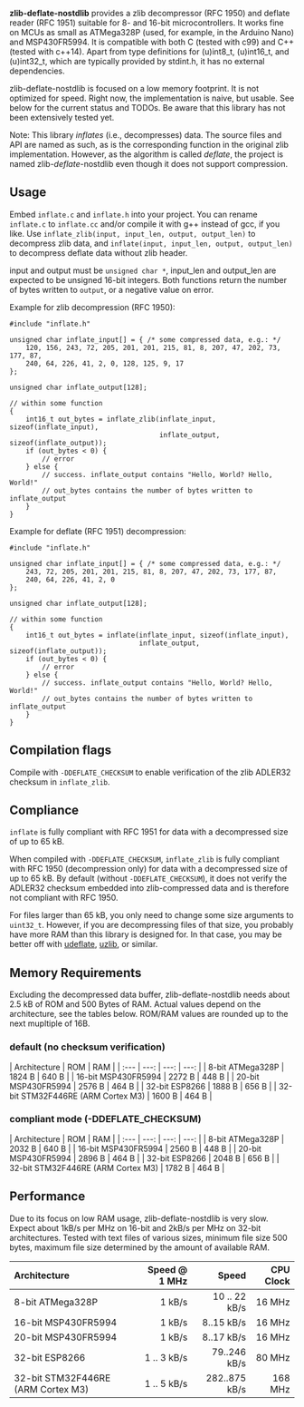 **zlib-deflate-nostdlib** provides a zlib decompressor (RFC 1950) and deflate
reader (RFC 1951) suitable for 8- and 16-bit microcontrollers. It works
fine on MCUs as small as ATMega328P (used, for example, in the Arduino Nano)
and MSP430FR5994. It is compatible with both C (tested with c99) and C++
(tested with c++14). Apart from type definitions for (u)int8\_t, (u)int16\_t,
and (u)int32\_t, which are typically provided by stdint.h, it has no external
dependencies.

zlib-deflate-nostdlib is focused on a low memory footprint. It is not optimized
for speed. Right now, the implementation is naive, but usable. See below for
the current status and TODOs. Be aware that this library has not been
extensively tested yet.

Note: This library *inflates* (i.e., decompresses) data. The source files and
API are named as such, as is the corresponding function in the original zlib
implementation. However, as the algorithm is called *deflate*, the project is
named zlib-*deflate*-nostdlib even though it does not support compression.

## Usage

Embed `inflate.c` and `inflate.h` into your project. You can rename `inflate.c`
to `inflate.cc` and/or compile it with g++ instead of gcc, if you like. Use
`inflate_zlib(input, input_len, output, output_len)` to decompress zlib data,
and `inflate(input, input_len, output, output_len)` to decompress deflate data
without zlib header.

input and output must be `unsigned char *`, input\_len and output\_len are
expected to be unsigned 16-bit integers. Both functions return the number of
bytes written to `output`, or a negative value on error.

Example for zlib decompression (RFC 1950):

```
#include "inflate.h"

unsigned char inflate_input[] = { /* some compressed data, e.g.: */
    120, 156, 243, 72, 205, 201, 201, 215, 81, 8, 207, 47, 202, 73, 177, 87,
    240, 64, 226, 41, 2, 0, 128, 125, 9, 17
};

unsigned char inflate_output[128];

// within some function
{
    int16_t out_bytes = inflate_zlib(inflate_input, sizeof(inflate_input),
                                     inflate_output, sizeof(inflate_output));
    if (out_bytes < 0) {
        // error
    } else {
        // success. inflate_output contains "Hello, World? Hello, World!"
        // out_bytes contains the number of bytes written to inflate_output
    }
}

```

Example for deflate (RFC 1951) decompression:

```
#include "inflate.h"

unsigned char inflate_input[] = { /* some compressed data, e.g.: */
    243, 72, 205, 201, 201, 215, 81, 8, 207, 47, 202, 73, 177, 87,
    240, 64, 226, 41, 2, 0
};

unsigned char inflate_output[128];

// within some function
{
    int16_t out_bytes = inflate(inflate_input, sizeof(inflate_input),
                                inflate_output, sizeof(inflate_output));
    if (out_bytes < 0) {
        // error
    } else {
        // success. inflate_output contains "Hello, World? Hello, World!"
        // out_bytes contains the number of bytes written to inflate_output
    }
}

```

## Compilation flags

Compile with `-DDEFLATE_CHECKSUM` to enable verification of the zlib ADLER32
checksum in `inflate_zlib`.

## Compliance

`inflate` is fully compliant with RFC 1951 for data with a decompressed size
of up to 65 kB.

When compiled with `-DDEFLATE_CHECKSUM`, `inflate_zlib` is fully compliant with
RFC 1950 (decompression only) for data with a decompressed size of up to 65 kB.
By default (without `-DDEFLATE_CHECKSUM`), it does not verify the ADLER32
checksum embedded into zlib-compressed data and is therefore not compliant with
RFC 1950.

For files larger than 65 kB, you only need to change some size arguments to
`uint32_t`. However, if you are decompressing files of that size, you probably
have more RAM than this library is designed for. In that case, you may be
better off with [udeflate](https://github.com/jlublin/udeflate),
[uzlib](https://github.com/pfalcon/uzlib), or similar.

## Memory Requirements

Excluding the decompressed data buffer, zlib-deflate-nostdlib needs about
2.5 kB of ROM and 500 Bytes of RAM. Actual values depend on the architecture,
see the tables below. ROM/RAM values are rounded up to the next mupltiple of
16B.

### default (no checksum verification)

| Architecture | ROM | RAM |
| :--- | ---: | ---: | ---: |
| 8-bit ATMega328P | 1824 B | 640 B |
| 16-bit MSP430FR5994 | 2272 B | 448 B |
| 20-bit MSP430FR5994 | 2576 B | 464 B |
| 32-bit ESP8266 | 1888 B | 656 B |
| 32-bit STM32F446RE (ARM Cortex M3) | 1600 B | 464 B |

### compliant mode (-DDEFLATE\_CHECKSUM)

| Architecture | ROM | RAM |
| :--- | ---: | ---: | ---: |
| 8-bit ATMega328P | 2032 B | 640 B |
| 16-bit MSP430FR5994 | 2560 B | 448 B |
| 20-bit MSP430FR5994 | 2896 B | 464 B |
| 32-bit ESP8266 | 2048 B | 656 B |
| 32-bit STM32F446RE (ARM Cortex M3) | 1782 B | 464 B |

## Performance

Due to its focus on low RAM usage, zlib-deflate-nostdlib is very slow. Expect
about 1kB/s per MHz on 16-bit and 2kB/s per MHz on 32-bit architectures. Tested
with text files of various sizes, minimum file size 500 bytes, maximum file
size determined by the amount of available RAM.

| Architecture | Speed @ 1 MHz | Speed | CPU Clock |
| :--- | ---: | ---: | ---: |
| 8-bit ATMega328P | 1 kB/s | 10 .. 22 kB/s | 16 MHz |
| 16-bit MSP430FR5994 | 1 kB/s | 8..15 kB/s | 16 MHz |
| 20-bit MSP430FR5994 | 1 kB/s | 8..17 kB/s | 16 MHz |
| 32-bit ESP8266 | 1 .. 3 kB/s | 79..246 kB/s | 80 MHz |
| 32-bit STM32F446RE (ARM Cortex M3) | 1 .. 5 kB/s | 282..875 kB/s | 168 MHz |
